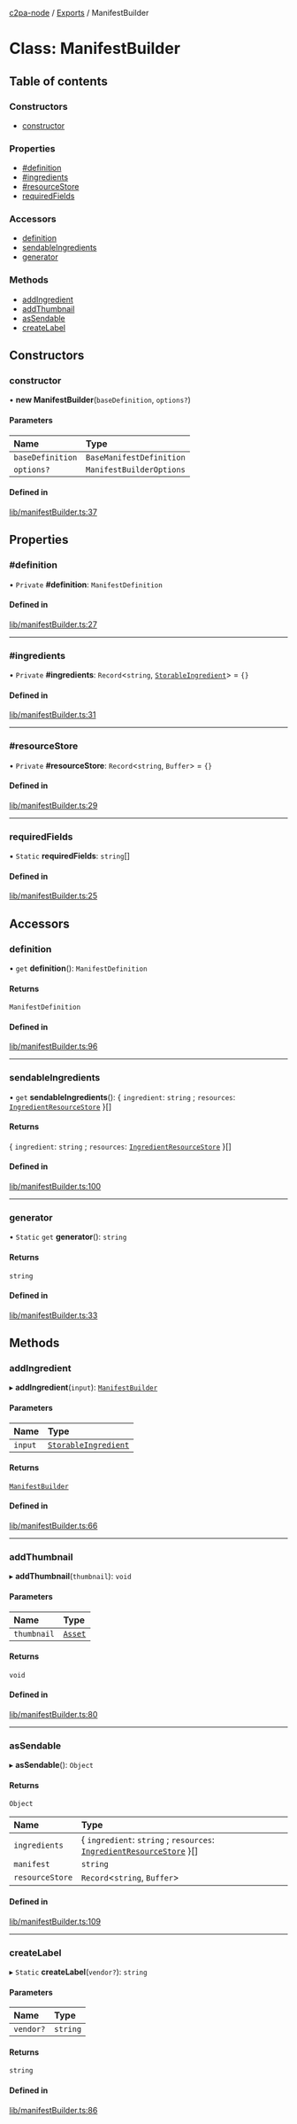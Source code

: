 [c2pa-node](../README.md) / [Exports](../modules.md) / ManifestBuilder

# Class: ManifestBuilder

## Table of contents

### Constructors

- [constructor](ManifestBuilder.md#constructor)

### Properties

- [#definition](ManifestBuilder.md##definition)
- [#ingredients](ManifestBuilder.md##ingredients)
- [#resourceStore](ManifestBuilder.md##resourcestore)
- [requiredFields](ManifestBuilder.md#requiredfields)

### Accessors

- [definition](ManifestBuilder.md#definition)
- [sendableIngredients](ManifestBuilder.md#sendableingredients)
- [generator](ManifestBuilder.md#generator)

### Methods

- [addIngredient](ManifestBuilder.md#addingredient)
- [addThumbnail](ManifestBuilder.md#addthumbnail)
- [asSendable](ManifestBuilder.md#assendable)
- [createLabel](ManifestBuilder.md#createlabel)

## Constructors

### constructor

• **new ManifestBuilder**(`baseDefinition`, `options?`)

#### Parameters

| Name | Type |
| :------ | :------ |
| `baseDefinition` | `BaseManifestDefinition` |
| `options?` | `ManifestBuilderOptions` |

#### Defined in

[lib/manifestBuilder.ts:37](https://github.com/contentauth/c2pa-node/blob/8f4a321/js-src/lib/manifestBuilder.ts#L37)

## Properties

### #definition

• `Private` **#definition**: `ManifestDefinition`

#### Defined in

[lib/manifestBuilder.ts:27](https://github.com/contentauth/c2pa-node/blob/8f4a321/js-src/lib/manifestBuilder.ts#L27)

___

### #ingredients

• `Private` **#ingredients**: `Record`<`string`, [`StorableIngredient`](../interfaces/StorableIngredient.md)\> = `{}`

#### Defined in

[lib/manifestBuilder.ts:31](https://github.com/contentauth/c2pa-node/blob/8f4a321/js-src/lib/manifestBuilder.ts#L31)

___

### #resourceStore

• `Private` **#resourceStore**: `Record`<`string`, `Buffer`\> = `{}`

#### Defined in

[lib/manifestBuilder.ts:29](https://github.com/contentauth/c2pa-node/blob/8f4a321/js-src/lib/manifestBuilder.ts#L29)

___

### requiredFields

▪ `Static` **requiredFields**: `string`[]

#### Defined in

[lib/manifestBuilder.ts:25](https://github.com/contentauth/c2pa-node/blob/8f4a321/js-src/lib/manifestBuilder.ts#L25)

## Accessors

### definition

• `get` **definition**(): `ManifestDefinition`

#### Returns

`ManifestDefinition`

#### Defined in

[lib/manifestBuilder.ts:96](https://github.com/contentauth/c2pa-node/blob/8f4a321/js-src/lib/manifestBuilder.ts#L96)

___

### sendableIngredients

• `get` **sendableIngredients**(): { `ingredient`: `string` ; `resources`: [`IngredientResourceStore`](../modules.md#ingredientresourcestore)  }[]

#### Returns

{ `ingredient`: `string` ; `resources`: [`IngredientResourceStore`](../modules.md#ingredientresourcestore)  }[]

#### Defined in

[lib/manifestBuilder.ts:100](https://github.com/contentauth/c2pa-node/blob/8f4a321/js-src/lib/manifestBuilder.ts#L100)

___

### generator

• `Static` `get` **generator**(): `string`

#### Returns

`string`

#### Defined in

[lib/manifestBuilder.ts:33](https://github.com/contentauth/c2pa-node/blob/8f4a321/js-src/lib/manifestBuilder.ts#L33)

## Methods

### addIngredient

▸ **addIngredient**(`input`): [`ManifestBuilder`](ManifestBuilder.md)

#### Parameters

| Name | Type |
| :------ | :------ |
| `input` | [`StorableIngredient`](../interfaces/StorableIngredient.md) |

#### Returns

[`ManifestBuilder`](ManifestBuilder.md)

#### Defined in

[lib/manifestBuilder.ts:66](https://github.com/contentauth/c2pa-node/blob/8f4a321/js-src/lib/manifestBuilder.ts#L66)

___

### addThumbnail

▸ **addThumbnail**(`thumbnail`): `void`

#### Parameters

| Name | Type |
| :------ | :------ |
| `thumbnail` | [`Asset`](../interfaces/Asset.md) |

#### Returns

`void`

#### Defined in

[lib/manifestBuilder.ts:80](https://github.com/contentauth/c2pa-node/blob/8f4a321/js-src/lib/manifestBuilder.ts#L80)

___

### asSendable

▸ **asSendable**(): `Object`

#### Returns

`Object`

| Name | Type |
| :------ | :------ |
| `ingredients` | { `ingredient`: `string` ; `resources`: [`IngredientResourceStore`](../modules.md#ingredientresourcestore)  }[] |
| `manifest` | `string` |
| `resourceStore` | `Record`<`string`, `Buffer`\> |

#### Defined in

[lib/manifestBuilder.ts:109](https://github.com/contentauth/c2pa-node/blob/8f4a321/js-src/lib/manifestBuilder.ts#L109)

___

### createLabel

▸ `Static` **createLabel**(`vendor?`): `string`

#### Parameters

| Name | Type |
| :------ | :------ |
| `vendor?` | `string` |

#### Returns

`string`

#### Defined in

[lib/manifestBuilder.ts:86](https://github.com/contentauth/c2pa-node/blob/8f4a321/js-src/lib/manifestBuilder.ts#L86)
